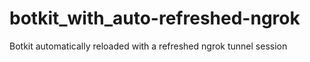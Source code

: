# botkit_with_auto-refreshed-ngrok
Botkit automatically reloaded with a refreshed ngrok tunnel session
